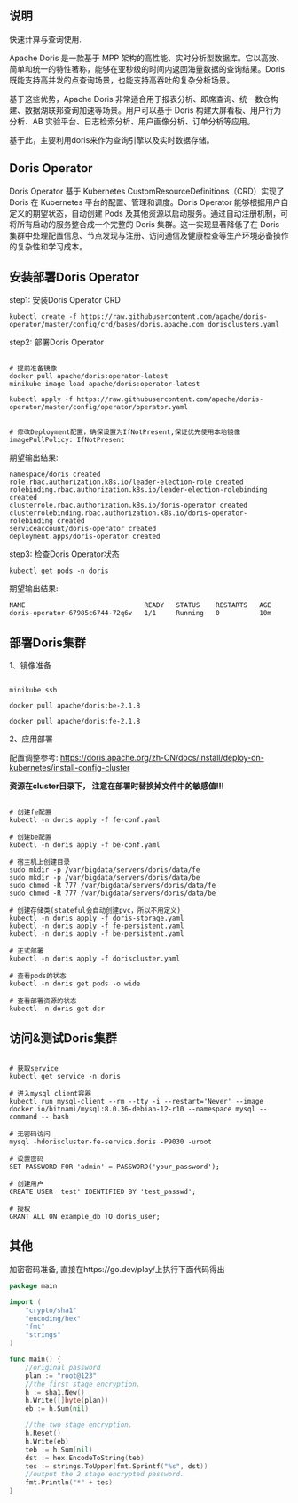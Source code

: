 ## 说明

快速计算与查询使用.

Apache Doris 是一款基于 MPP 架构的高性能、实时分析型数据库。它以高效、简单和统一的特性著称，能够在亚秒级的时间内返回海量数据的查询结果。Doris 既能支持高并发的点查询场景，也能支持高吞吐的复杂分析场景。

基于这些优势，Apache Doris 非常适合用于报表分析、即席查询、统一数仓构建、数据湖联邦查询加速等场景。用户可以基于 Doris 构建大屏看板、用户行为分析、AB 实验平台、日志检索分析、用户画像分析、订单分析等应用。


基于此，主要利用doris来作为查询引擎以及实时数据存储。



## Doris Operator


Doris Operator 基于 Kubernetes CustomResourceDefinitions（CRD）实现了 Doris 在 Kubernetes 平台的配置、管理和调度。Doris Operator 能够根据用户自定义的期望状态，自动创建 Pods 及其他资源以启动服务。通过自动注册机制，可将所有启动的服务整合成一个完整的 Doris 集群。这一实现显著降低了在 Doris 集群中处理配置信息、节点发现与注册、访问通信及健康检查等生产环境必备操作的复杂性和学习成本。


## 安装部署Doris Operator


step1: 安装Doris Operator CRD

```shell
kubectl create -f https://raw.githubusercontent.com/apache/doris-operator/master/config/crd/bases/doris.apache.com_dorisclusters.yaml
```

step2: 部署Doris Operator

```shell

# 提前准备镜像
docker pull apache/doris:operator-latest
minikube image load apache/doris:operator-latest

kubectl apply -f https://raw.githubusercontent.com/apache/doris-operator/master/config/operator/operator.yaml


# 修改Deployment配置，确保设置为IfNotPresent,保证优先使用本地镜像
imagePullPolicy: IfNotPresent
```

期望输出结果:

```shell
namespace/doris created
role.rbac.authorization.k8s.io/leader-election-role created
rolebinding.rbac.authorization.k8s.io/leader-election-rolebinding created
clusterrole.rbac.authorization.k8s.io/doris-operator created
clusterrolebinding.rbac.authorization.k8s.io/doris-operator-rolebinding created
serviceaccount/doris-operator created
deployment.apps/doris-operator created
```

step3: 检查Doris Operator状态

```shell
kubectl get pods -n doris
```

期望输出结果:

```shell
NAME                              READY   STATUS    RESTARTS   AGE
doris-operator-67985c6744-72q6v   1/1     Running   0          10m
```


## 部署Doris集群

1、镜像准备

```shell

minikube ssh

docker pull apache/doris:be-2.1.8

docker pull apache/doris:fe-2.1.8
```

2、应用部署

配置调整参考: https://doris.apache.org/zh-CN/docs/install/deploy-on-kubernetes/install-config-cluster

**资源在cluster目录下， 注意在部署时替换掉文件中的敏感值!!!**

```shell

# 创建fe配置
kubectl -n doris apply -f fe-conf.yaml

# 创建be配置
kubectl -n doris apply -f be-conf.yaml

# 宿主机上创建目录
sudo mkdir -p /var/bigdata/servers/doris/data/fe
sudo mkdir -p /var/bigdata/servers/doris/data/be
sudo chmod -R 777 /var/bigdata/servers/doris/data/fe
sudo chmod -R 777 /var/bigdata/servers/doris/data/be

# 创建存储类(stateful会自动创建pvc，所以不用定义)
kubectl -n doris apply -f doris-storage.yaml
kubectl -n doris apply -f fe-persistent.yaml
kubectl -n doris apply -f be-persistent.yaml

# 正式部署
kubectl -n doris apply -f doriscluster.yaml

# 查看pods的状态
kubectl -n doris get pods -o wide

# 查看部署资源的状态
kubectl -n doris get dcr

```

## 访问&测试Doris集群


```shell

# 获取service
kubectl get service -n doris

# 进入mysql client容器
kubectl run mysql-client --rm --tty -i --restart='Never' --image  docker.io/bitnami/mysql:8.0.36-debian-12-r10 --namespace mysql --command -- bash

# 无密码访问
mysql -hdoriscluster-fe-service.doris -P9030 -uroot 

# 设置密码
SET PASSWORD FOR 'admin' = PASSWORD('your_password');

# 创建用户
CREATE USER 'test' IDENTIFIED BY 'test_passwd';

# 授权
GRANT ALL ON example_db TO doris_user;

```

## 其他

加密密码准备, 直接在https://go.dev/play/上执行下面代码得出

```go
package main

import (
	"crypto/sha1"
	"encoding/hex"
	"fmt"
	"strings"
)

func main() {
	//original password
	plan := "root@123"
	//the first stage encryption.
	h := sha1.New()
	h.Write([]byte(plan))
	eb := h.Sum(nil)

	//the two stage encryption.
	h.Reset()
	h.Write(eb)
	teb := h.Sum(nil)
	dst := hex.EncodeToString(teb)
	tes := strings.ToUpper(fmt.Sprintf("%s", dst))
	//output the 2 stage encrypted password.
	fmt.Println("*" + tes)
}
```





